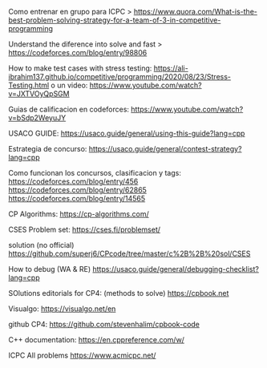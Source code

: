 Como entrenar en grupo para ICPC > https://www.quora.com/What-is-the-best-problem-solving-strategy-for-a-team-of-3-in-competitive-programming

Understand the diference into solve and fast > https://codeforces.com/blog/entry/98806

How to make test cases with stress testing:
https://ali-ibrahim137.github.io/competitive/programming/2020/08/23/Stress-Testing.html
o un video:
https://www.youtube.com/watch?v=JXTVOyQpSGM

Guias de calificacion en codeforces:
https://www.youtube.com/watch?v=bSdp2WeyuJY

USACO GUIDE:
https://usaco.guide/general/using-this-guide?lang=cpp

Estrategia de concurso:
https://usaco.guide/general/contest-strategy?lang=cpp

Como funcionan los concursos, clasificacion y tags:
https://codeforces.com/blog/entry/456
https://codeforces.com/blog/entry/62865
https://codeforces.com/blog/entry/14565

CP Algorithms:
https://cp-algorithms.com/

CSES Problem set:
https://cses.fi/problemset/

solution (no official)
https://github.com/superj6/CPcode/tree/master/c%2B%2B%20sol/CSES

How to debug (WA & RE)
https://usaco.guide/general/debugging-checklist?lang=cpp

SOlutions editorials for CP4: (methods to solve)
https://cpbook.net

Visualgo:
https://visualgo.net/en

github CP4:
https://github.com/stevenhalim/cpbook-code

C++ documentation:
https://en.cppreference.com/w/

ICPC All problems
https://www.acmicpc.net/